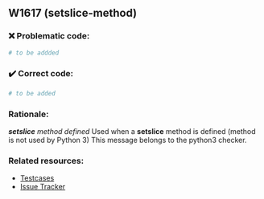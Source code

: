 ## W1617 (setslice-method)

### :x: Problematic code:

```python
# to be addded
```

### :heavy_check_mark: Correct code:

```python
# to be added
```

### Rationale:

 *__setslice__ method defined*
  Used when a __setslice__ method is defined (method is not used by Python 3)
  This message belongs to the python3 checker.



### Related resources:

- [Testcases](#)
- [Issue Tracker](https://github.com/PyCQA/pylint/issues?q=is%3Aissue+%22setslice-method%22+OR+%22W1617%22)
